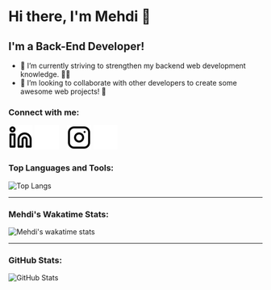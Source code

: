 # Hi there, I'm Mehdi 👋 


## I'm a Back-End Developer!

- 🌱 I’m currently striving to strengthen my backend web development knowledge. :man_technologist:
- 👯 I’m looking to collaborate with other developers to create some awesome web projects! :thought_balloon:

### Connect with me:

[![website](./img/linkedin-light.svg)](https://linkedin.com/in/mhdirajabi#gh-light-mode-only)
[![website](./img/linkedin-dark.svg)](https://linkedin.com/in/mhdirajabi#gh-dark-mode-only)
&nbsp;&nbsp;
[![website](./img/instagram-light.svg)](https://instagram.com/mhdirjb#gh-light-mode-only)
[![website](./img/instagram-dark.svg)](https://instagram.com/mhdirjb#gh-dark-mode-only)

### Top Languages and Tools:

![Top Langs](https://github-readme-stats-beta-vert.vercel.app/api/top-langs/?username=mhdirajabi)

---

### Mehdi's Wakatime Stats:

![Mehdi's wakatime stats](https://github-readme-stats-beta-vert.vercel.app/api/wakatime?username=mhdirajabi)

---

### GitHub Stats:

![GitHub Stats](https://github-readme-stats-beta-vert.vercel.app/api?username=mhdirajabi&show_icons=true&hide_border=false&theme=dracula)

[instagram]: https://instagram.com/mhdirjb
[linkedin]: https://linkedin.com/in/mhdirajabi